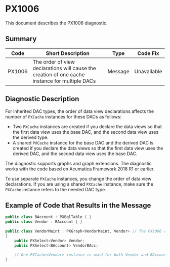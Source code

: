 # PX1006
This document describes the PX1006 diagnostic.

## Summary

| Code   | Short Description                                                                              | Type    | Code Fix    | 
| ------ | ---------------------------------------------------------------------------------------------- | ------- | ----------- | 
| PX1006 | The order of view declarations will cause the creation of one cache instance for multiple DACs | Message | Unavailable | 

## Diagnostic Description
For inherited DAC types, the order of data view declarations affects the number of `PXCache` instances for these DACs as follows:

 - Two `PXCache` instances are created if you declare the data views so that the first data view uses the base DAC, and the second data view uses the derived type. 
 - A shared `PXCache` instance for the base DAC and the derived DAC is created if you declare the data views so that the first data view uses the derived DAC, and the second data view uses the base DAC.

The diagnostic supports graphs and graph extensions. The diagnostic works with the code based on Acumatica Framework 2018 R1 or earlier.

To use separate `PXCache` instances, you change the order of data view declarations. If you are using a shared `PXCache` instance, make sure the `PXCache` instance refers to the needed DAC type.

## Example of Code that Results in the Message

```C#
public class BAccount : PXBqlTable { }
public class Vendor : BAccount { }
  
public class VendorMaint : PXGraph<VendorMaint, Vendor> // The PX1006 warning is displayed for this line.
{
    public PXSelect<Vendor> Vendor;
    public PXSelect<BAccount> VendorBAcc;
  
    // One PXCache<Vendor> instance is used for both Vendor and BAccount
}
```